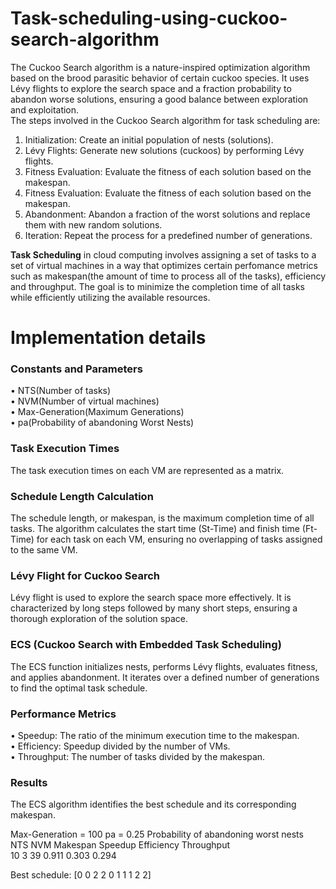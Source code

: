 # Task-scheduling-using-cuckoo-search-algorithm
The Cuckoo Search algorithm is a nature-inspired optimization algorithm based on the brood parasitic
behavior of certain cuckoo species. It uses Lévy flights to explore the search space and a fraction
probability to abandon worse solutions, ensuring a good balance between exploration and exploitation. </br>
The steps involved in the Cuckoo Search algorithm for task scheduling are: </br>
1. Initialization: Create an initial population of nests (solutions).
2. Lévy Flights: Generate new solutions (cuckoos) by performing Lévy flights.
3. Fitness Evaluation: Evaluate the fitness of each solution based on the makespan.
4. Fitness Evaluation: Evaluate the fitness of each solution based on the makespan.
5. Abandonment: Abandon a fraction of the worst solutions and replace them with new random
solutions.
6. Iteration: Repeat the process for a predefined number of generations.

**Task Scheduling** in cloud computing involves assigning a set of tasks to a set of virtual machines
in a way that optimizes certain perfomance metrics such as makespan(the amount of time to process all
of the tasks), efficiency and throughput. The goal is to minimize the completion time of all tasks while
efficiently utilizing the available resources.

# Implementation details
### Constants and Parameters
• NTS(Number of tasks) </br>
• NVM(Number of virtual machines)</br>
• Max-Generation(Maximum Generations)</br>
• pa(Probability of abandoning Worst Nests)</br>

### Task Execution Times
The task execution times on each VM are represented as a matrix.

### Schedule Length Calculation
The schedule length, or makespan, is the maximum completion time of all tasks. The algorithm calculates
the start time (St-Time) and finish time (Ft-Time) for each task on each VM, ensuring no overlapping
of tasks assigned to the same VM.

### Lévy Flight for Cuckoo Search
Lévy flight is used to explore the search space more effectively. It is characterized by long steps followed
by many short steps, ensuring a thorough exploration of the solution space.

### ECS (Cuckoo Search with Embedded Task Scheduling)
The ECS function initializes nests, performs Lévy flights, evaluates fitness, and applies abandonment. It
iterates over a defined number of generations to find the optimal task schedule.

### Performance Metrics
• Speedup: The ratio of the minimum execution time to the makespan. </br>
• Efficiency: Speedup divided by the number of VMs.</br>
• Throughput: The number of tasks divided by the makespan.</br>

### Results
The ECS algorithm identifies the best schedule and its corresponding makespan.

Max-Generation = 100
pa = 0.25 Probability of abandoning worst nests </br>
NTS  NVM  Makespan  Speedup  Efficiency  Throughput </br>
10    3     39      0.911     0.303        0.294 </br>

Best schedule: [0 0 2 2 0 1 1 1 2 2]
